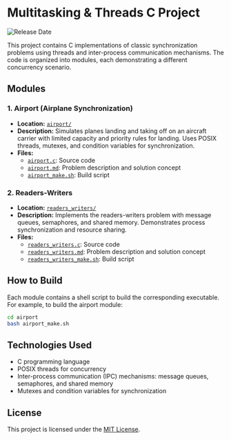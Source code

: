 # Multitasking & Threads C Project

![Release Date](https://img.shields.io/badge/release-January%202024-blue)

This project contains C implementations of classic synchronization problems using threads and inter-process communication mechanisms. The code is organized into modules, each demonstrating a different concurrency scenario.

## Modules

### 1. Airport (Airplane Synchronization)
- **Location:** [`airport/`](airport/)
- **Description:** Simulates planes landing and taking off on an aircraft carrier with limited capacity and priority rules for landing. Uses POSIX threads, mutexes, and condition variables for synchronization.
- **Files:**
  - [`airport.c`](airport/airport.c): Source code
  - [`airport.md`](airport/airport.md): Problem description and solution concept
  - [`airport_make.sh`](airport/airport_make.sh): Build script

### 2. Readers-Writers
- **Location:** [`readers_writers/`](readers_writers/)
- **Description:** Implements the readers-writers problem with message queues, semaphores, and shared memory. Demonstrates process synchronization and resource sharing.
- **Files:**
  - [`readers_writers.c`](readers_writers/readers_writers.c): Source code
  - [`readers_writers.md`](readers_writers/readers_writers.md): Problem description and solution concept
  - [`readers_writers_make.sh`](readers_writers/readers_writers_make.sh): Build script

## How to Build

Each module contains a shell script to build the corresponding executable. For example, to build the airport module:

```sh
cd airport
bash airport_make.sh
```
## Technologies Used
- C programming language
- POSIX threads for concurrency
- Inter-process communication (IPC) mechanisms: message queues, semaphores, and shared memory
- Mutexes and condition variables for synchronization

## License

This project is licensed under the [MIT License](LICENSE).
